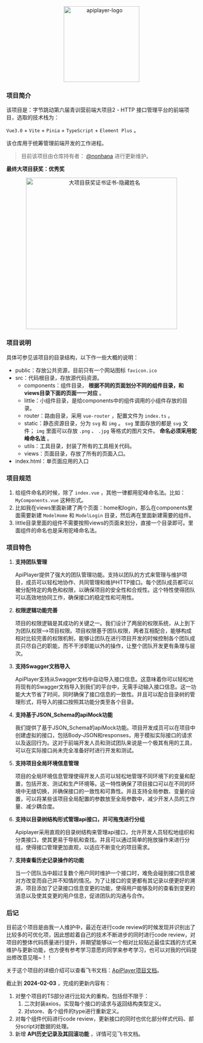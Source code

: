 <div align="center">
   <img src="https://common-1319721118.cos.ap-shanghai.myqcloud.com/picgo/apiplayer-logo.png" alt="apiplayer-logo" width="200" />
</div>

### 项目简介

该项目是：字节跳动第六届青训营前端大项目2 - HTTP 接口管理平台的前端项目，选取的技术栈为：

`Vue3.0` + `Vite` + `Pinia` + `TypeScript` + `Element Plus` 。

该仓库用于统筹管理前端开发的工作进程。

> 目前该项目由仓库持有者： [@nonhana](https://github.com/nonhana) 进行更新维护。

**最终大项目获奖：优秀奖**

<div align="center">
   <img src="https://common-1319721118.cos.ap-shanghai.myqcloud.com/picgo/%E5%A4%A7%E9%A1%B9%E7%9B%AE%E8%8E%B7%E5%A5%96%E8%AF%81%E4%B9%A6%E8%AF%81%E4%B9%A6-%E9%9A%90%E8%97%8F%E5%A7%93%E5%90%8D.jpg" alt="大项目获奖证书证书-隐藏姓名" width="400" />
</div>

### 项目说明

具体可参见该项目的目录结构，以下作一些大概的说明：

- public：存放公共资源，目前只有一个网站图标 `favicon.ico`
- src：代码根目录，存放源代码资源。
  - components：组件目录， **根据不同的页面划分不同的组件目录，和views目录下面的页面一一对应** 。
  - little：小组件目录，是给components中的组件调用的小组件存放的目录。
  - router：路由目录，采用 `vue-router` ，配置文件为 `index.ts` 。
  - static：静态资源目录，分为 `svg` 和 `img` 。 `svg` 里面存放的都是 `svg` 文件； `img` 里面可以存放 `.png` 、 `.jpg` 等格式的图片文件。 **命名必须采用驼峰命名法** 。
  - utils：工具目录，封装了所有的工具相关代码。
  - views：页面目录，存放了所有的页面入口。
- index.html：单页面应用的入口

### 项目规范

1. 给组件命名的时候，除了 `index.vue` ，其他一律都用驼峰命名法。比如： `MyComponents.vue` 这种形式。
2. 比如我在views里面新建了两个页面：home和login，那么在components里面需要新建 `ModelHome` 和 `ModelLogin` 目录，然后再在里面新建需要的组件。
3. little目录里面的组件不需要按照views的页面来划分，直接一个目录即可。里面组件的命名也是采用驼峰命名法。

### 项目特色

1. **支持团队管理**

   ApiPlayer提供了强大的团队管理功能。支持以团队的方式来管理与维护项目，成员可以轻松地协作、共同管理和维护HTTP接口。每个团队成员都可以被分配特定的角色和权限，以确保项目的安全性和合规性。这个特性使得团队可以高效地协同工作，确保接口的稳定性和可用性。

2. **权限逻辑功能完善**

   项目的权限逻辑是其成功的关键之一。我们设计了两层的权限系统，从上到下为团队权限——>项目权限。项目权限基于团队权限，两者互相配合，能够构成相对比较完善的权限机制，能够让团队在进行项目开发的时候控制各个团队成员只尽自己的职能，而不干涉职能以外的操作，让整个团队开发更有条理与层次。

3. **支持Swagger文档导入**

   ApiPlayer支持从Swagger文档中自动导入接口信息。这意味着你可以轻松地将现有的Swagger文档导入到我们的平台中，无需手动输入接口信息。这一功能大大节省了时间，同时确保了接口信息的一致性。并且可以配合目录树的管理形式，将导入的接口按照其功能分类至各个目录。

4. **支持基于JSON_Schema的apiMock功能**

   我们提供了基于JSON_Schema的apiMock功能。项目开发成员可以在项目中创建虚拟的接口，包括Body-JSON和responses，用于模拟实际接口的请求以及返回行为。这对于前端开发人员和测试团队来说是一个极其有用的工具，可以在实际接口尚未完全准备好时进行开发和测试。

5. **支持项目全局环境信息管理**

   项目的全局环境信息管理使得开发人员可以轻松地管理不同环境下的变量和配置，包括开发、测试和生产环境等。这一特性确保了项目接口可以在不同的环境中无缝切换，并确保接口的一致性和可靠性。并且支持全局参数、变量的设置，可以将某些该项目全局配置的参数放至全局参数中，减少开发人员的工作量、减少耦合度。

6. **支持以目录树结构形式管理api接口，并可拖曳进行分组**

   Apiplayer采用直观的目录树结构来管理api接口，允许开发人员轻松地组织和分类接口，使其更易于导航和查找。并且可以通过简单的拖放操作来进行分组，使得接口管理更加直观，以适应不断变化的项目需求。

7. **支持查看历史记录操作的功能**

   当一个团队当中超过复数个用户同时维护一个接口时，难免会碰到接口信息被对方改变而自己并不知情的情况。为了让接口的变更都有其记录以便更好的溯源，项目添加了记录接口信息变更的功能，使得用户能够及时的查看到变更的消息以及使其变更的用户信息，促进团队的沟通与合作。

### 后记

目前这个项目是由我一人维护中，最近在进行code review的时候发现并识别出了比较多的可优化项，因此想趁着自己的技术不断进步的同时进行code review，对项目的整体代码质量进行提升，并期望能够以一个相对比较贴近最佳实践的方式来维护与更新功能，也方便有参考学习意愿的同学来参考学习，也可以对我的代码提出修改意见哦~！！

关于这个项目的详细介绍可以查看飞书文档：[ApiPlayer项目文档](https://r98oo3r02f.feishu.cn/docx/VkZ8dOWxholyYsxIp8xcqeLQnAd?from=from_copylink)。

截止到 **2024-02-03** ，完成的更新内容有：

1. 对整个项目的TS部分进行比较大的重构，包括但不限于：
   1. 二次封装axios，实现每个接口的请求与返回结构类型定义。
   2. 对store、各个组件的type进行重新定义。
2. 对每个组件代码进行code review，更新接口的同时也优化部分样式代码、部分script对数据的处理。
3. 新增 **API历史记录及其回滚功能** ，详情可见飞书文档。
